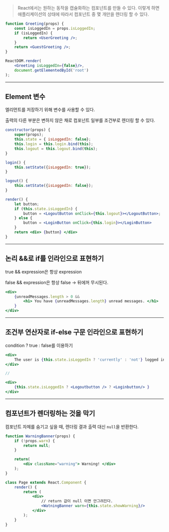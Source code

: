 > React에서는 원하는 동작을 캡슐화하는 컴포넌트를 만들 수 있다. 이렇게 하면 애플리케이션의 상태에 따라서 컴포넌트 중 몇 개만을 렌더링 할 수 있다.

```jsx
function Greeting(props) {
	const isLoggedIn = props.isLoggedIn;
	if (isLoggedIn) {
		return <UserGreeting />;
	}
	return <GuestGreeting />;
}

ReactDOM.render(
	<Greeting isLoggedIn={false}/>,
	document.getElementedById('root')
);
```

---

## Element 변수

엘리먼트를 저장하기 위해 변수를 사용할 수 있다.

출력의 다른 부분은 변하지 않은 채로 컴포넌트 일부를 조건부로 렌더링 할 수 있다.

```jsx
constructor(props) {
	super(props);
	this.state = { isLoggedIn: false};
	this.login = this.login.bind(this);
	this.logout = this.logout.bind(this);
}

login() {
	this.setState({isLoggedIn: true});
}

logout() {
	this.setState({isLoggedIn: false});
}

render() {
	let button;
	if (this.state.isLoggedIn) {
		button = <LogoutButton onClick={this.logout}></LogoutButton>;
	} else {
		button = <LoginButton onClick={this.login}></LoginButton>
	}
	return <div> {button} </div>
}
```

---

## 논리 &&로 if를 인라인으로 표현하기

true && expression은 항상 expression

 false && expression은 항상 false   → 뒤에꺼 무시된다.

```jsx
<div>
	{unreadMessages.length > 0 &&
		<h1> You have {unreadMessages.length} unread messages. </h1>
	}
</div>
```

---

## 조건부 연산자로 if-else 구문 인라인으로 표현하기

condition ? true : false를 이용하기

```jsx
<div>
	The user is {this.state.isLoggedIn ? 'currently' : 'not'} logged in.
</div>

//

<div>
	{this.state.isLoggedIn ? <Logoutbutton /> ? <Loginbutton/> }
</div>
```

---

## 컴포넌트가 렌더링하는 것을 막기

컴포넌트 자체를 숨기고 싶을 때, 렌더링 결과 출력 대신 `null`을 반환한다.

```jsx
function WarningBanner(props) {
	if (!props.warn) {
		return null;
	}

	return(
		<div className="warning"> Warning! </div>
	);
}

class Page extends React.Component {
	render() {
		return (
			<div>
				// return 값이 null 이면 안그려진다.
				<WatningBanner warn={this.state.showWarning}/>
			</div>
		);
	}
}
```